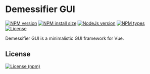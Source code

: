 # Demessifier GUI

[![NPM version][npm-version-image]][npm-url]
[![NPM install size][npm-install-size-image]][npm-install-size-url]
[![NodeJs version][npm-node-image]][npm-url]
[![NPM types][npm-types-image]][npm-url]
[![License][npm-license-image]][npm-url]

<!--
[![NPM downloads monthly][npm-downloads-monthly-image]][npm-downloads-url]
[![NPM downloads yearly][npm-downloads-yearly-image]][npm-downloads-url]
[![NPM downloads total][npm-downloads-total-image]][npm-downloads-url]
[![NPM dependents][npm-dependents-image]][npm-downloads-url]
-->
<!--[![Last commit][github-last-commit-image]][github-url] -->
<!-- [![Dependabot][github-dependabot-image]][github-url] -->

Demessifier GUI is a minimalistic GUI framework for Vue.

## License

<!--
[![License (GitHub)][github-license-local-image]](LICENSE)
[![License (GitHub)][github-license-main-image]][github-license-url]
-->

[![License (npm)][npm-license-npm-image]][npm-url]

<!-- -->

[github-dependabot-image]: https://badgen.net/github/dependabot/demessifier/demessifier-gui
[github-last-commit-image]: https://badgen.net/github/last-commit/demessifier/demessifier-gui?icon=git
[github-license-local-image]: https://badgen.net/github/license/demessifier/demessifier-gui?label=license%20%28GitHub%20local%29
[github-license-main-image]: https://badgen.net/github/license/demessifier/demessifier-gui?label=license%20%28GitHub%20main%29
[github-license-url]: https://github.com/Demessifier/demessifier-gui/blob/main/LICENSE
[github-url]: https://github.com/Demessifier/demessifier-gui
[npm-dependents-image]: https://badgen.net/npm/dependents/@demessifier/demessifier-gui
[npm-downloads-monthly-image]: https://badgen.net/npm/dm/@demessifier/demessifier-gui
[npm-downloads-total-image]: https://badgen.net/npm/dt/@demessifier/demessifier-gui
[npm-downloads-yearly-image]: https://badgen.net/npm/dy/@demessifier/demessifier-gui
[npm-downloads-url]: https://npmcharts.com/compare/@demessifier/demessifier-gui?minimal=true
[npm-install-size-image]: https://badgen.net/packagephobia/install/@demessifier/demessifier-gui
[npm-install-size-url]: https://packagephobia.com/result?p=@demessifier/demessifier-gui
[npm-license-image]: https://badgen.net/npm/license/@demessifier/demessifier-gui
[npm-license-npm-image]: https://badgen.net/npm/license/@demessifier/demessifier-gui?label=license%20%28npm%29
[npm-node-image]: https://badgen.net/npm/node/@demessifier/demessifier-gui
[npm-types-image]: https://badgen.net/npm/types/@demessifier/demessifier-gui?icon=typescript
[npm-url]: https://www.npmjs.com/package/@demessifier/demessifier-gui
[npm-version-image]: https://badgen.net/npm/v/@demessifier/demessifier-gui
